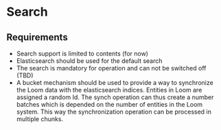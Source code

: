 # Search

## Requirements

- Search support is limited to contents (for now)
- Elasticsearch should be used for the default search 
- The search is mandatory for operation and can not be switched off (TBD)
- A bucket mechanism should be used to provide a way to synchronize the Loom data with the elasticsearch indices.
  Entities in Loom are assigned a random Id. The synch operation can thus create a number batches which is depended on the number of entities in the Loom system. This way the synchronization operation can be processed in multiple chunks.

